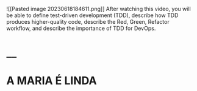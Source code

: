 ![[Pasted image 20230618184611.png]]
After watching this video, you will be able to define test-driven development (TDD), describe how TDD produces higher-quality code, describe the Red, Green, Refactor workflow, and describe the importance of TDD for DevOps.
# __

# A MARIA É LINDA